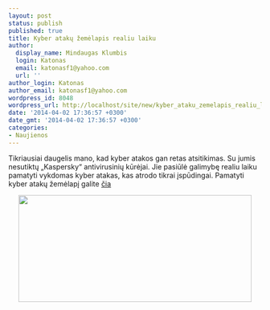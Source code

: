 ```yaml
---
layout: post
status: publish
published: true
title: Kyber atakų žemėlapis realiu laiku
author:
  display_name: Mindaugas Klumbis
  login: Katonas
  email: katonasf1@yahoo.com
  url: ''
author_login: Katonas
author_email: katonasf1@yahoo.com
wordpress_id: 8048
wordpress_url: http://localhost/site/new/kyber_ataku_zemelapis_realiu_laiku/
date: '2014-04-02 17:36:57 +0300'
date_gmt: '2014-04-02 17:36:57 +0300'
categories:
- Naujienos
---
```

<p>
	Tikriausiai daugelis mano, kad kyber atakos gan retas atsitikimas. Su jumis nesutiktų &bdquo;Kaspersky&ldquo; antivirusinių kūrėjai. Jie pasiūlė galimybę realiu laiku pamatyti vykdomas kyber atakas, kas atrodo tikrai įspūdingai. Pamatyti kyber atakų žemėlapį galite <u><a href="http://cybermap.kaspersky.com">čia</a></u></p>
<p style="text-align: center;">
	<a href="http://cybermap.kaspersky.com"><img alt="" src="http://technews.lt/userfiles/Kyber atakos.JPG" style="width: 464px; height: 213px;" /></a></p>
